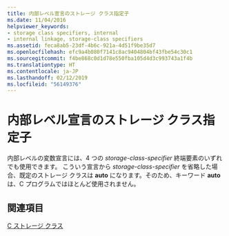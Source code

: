 ```yaml
---
title: 内部レベル宣言のストレージ クラス指定子
ms.date: 11/04/2016
helpviewer_keywords:
- storage class specifiers, internal
- internal linkage, storage-class specifiers
ms.assetid: feca8ab5-23df-4b6c-921a-4d51f9be35d7
ms.openlocfilehash: efc9a4b080f7141c8ac9404804bf43fbe54c30c1
ms.sourcegitcommit: f4be868c0d1d78e550fba105d4d3c993743a1f4b
ms.translationtype: HT
ms.contentlocale: ja-JP
ms.lasthandoff: 02/12/2019
ms.locfileid: "56149376"
---
```

# <a name="storage-class-specifiers-for-internal-level-declarations"></a>内部レベル宣言のストレージ クラス指定子

内部レベルの変数宣言には、4 つの *storage-class-specifier* 終端要素のいずれでも使用できます。 こういう宣言から *storage-class-specifier* を省略した場合、既定のストレージ クラスは **auto** になります。そのため、キーワード **auto** は、C プログラムではほとんど使用されません。

## <a name="see-also"></a>関連項目

[C ストレージ クラス](../c-language/c-storage-classes.md)
